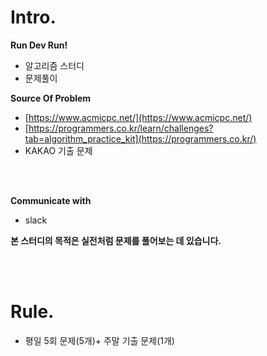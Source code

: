 # Intro.

**Run Dev Run!**

- 알고리즘 스터디
- 문제풀이

**Source Of Problem**

- [https://www.acmicpc.net/](https://www.acmicpc.net/)
- [https://programmers.co.kr/learn/challenges?tab=algorithm_practice_kit](https://programmers.co.kr/)
- KAKAO 기출 문제

<br/>
<br/>

**Communicate with**

- slack

**본 스터디의 목적은 실전처럼 문제를 풀어보는 데 있습니다.**

<br/>
<br/>

# Rule.

- 평일 5회 문제(5개)+ 주말 기출 문제(1개)

<br/>
<br/>
